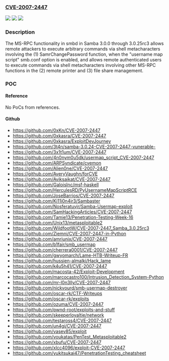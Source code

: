 ### [CVE-2007-2447](https://cve.mitre.org/cgi-bin/cvename.cgi?name=CVE-2007-2447)
![](https://img.shields.io/static/v1?label=Product&message=n%2Fa&color=blue)
![](https://img.shields.io/static/v1?label=Version&message=n%2Fa&color=blue)
![](https://img.shields.io/static/v1?label=Vulnerability&message=n%2Fa&color=brighgreen)

### Description

The MS-RPC functionality in smbd in Samba 3.0.0 through 3.0.25rc3 allows remote attackers to execute arbitrary commands via shell metacharacters involving the (1) SamrChangePassword function, when the "username map script" smb.conf option is enabled, and allows remote authenticated users to execute commands via shell metacharacters involving other MS-RPC functions in the (2) remote printer and (3) file share management.

### POC

#### Reference
No PoCs from references.

#### Github
- https://github.com/0xKn/CVE-2007-2447
- https://github.com/0xkasra/CVE-2007-2447
- https://github.com/0xkasra/ExploitDevJourney
- https://github.com/3t4n/samba-3.0.24-CVE-2007-2447-vunerable-
- https://github.com/3x1t1um/CVE-2007-2447
- https://github.com/4n0nym0u5dk/usermap_script_CVE-2007-2447
- https://github.com/ARPSyndicate/cvemon
- https://github.com/Alien0ne/CVE-2007-2447
- https://github.com/AveryVaughn/forCVE
- https://github.com/Aviksaikat/CVE-2007-2447
- https://github.com/GaloisInc/msf-haskell
- https://github.com/HerculesRD/PyUsernameMapScriptRCE
- https://github.com/JoseBarrios/CVE-2007-2447
- https://github.com/Ki11i0n4ir3/Sambaster
- https://github.com/Nosferatuvjr/Samba-Usermap-exploit
- https://github.com/SamHackingArticles/CVE-2007-2447
- https://github.com/Tamie13/Penetration-Testing-Week-16
- https://github.com/Unix13/metasploitable2
- https://github.com/WildfootW/CVE-2007-2447_Samba_3.0.25rc3
- https://github.com/Ziemni/CVE-2007-2447-in-Python
- https://github.com/amriunix/CVE-2007-2447
- https://github.com/b1fair/smb_usermap
- https://github.com/cherrera0001/CVE-2007-2447
- https://github.com/gwyomarch/Lame-HTB-Writeup-FR
- https://github.com/hussien-almalki/Hack_lame
- https://github.com/k4u5h41/CVE-2007-2447
- https://github.com/macosta-42/Exploit-Development
- https://github.com/marcocastro100/Intrusion_Detection_System-Python
- https://github.com/mr-l0n3lly/CVE-2007-2447
- https://github.com/nickvourd/smb-usermap-destroyer
- https://github.com/oscar-rk/CTF-Writeups
- https://github.com/oscar-rk/exploits
- https://github.com/ozuma/CVE-2007-2447
- https://github.com/pwnd-root/exploits-and-stuff
- https://github.com/skeeperloyaltie/network
- https://github.com/testaross4/CVE-2007-2447
- https://github.com/un4gi/CVE-2007-2447
- https://github.com/vasev85/exploit
- https://github.com/voukatas/PenTest_Metasploitable2
- https://github.com/xbufu/CVE-2007-2447
- https://github.com/xlcc4096/exploit-CVE-2007-2447
- https://github.com/yukitsukai47/PenetrationTesting_cheatsheet

